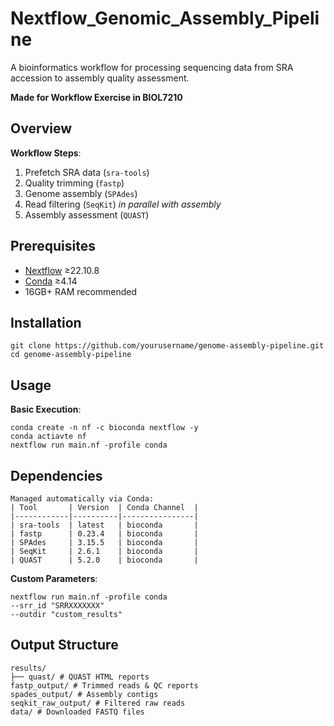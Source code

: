 # Nextflow_Genomic_Assembly_Pipeline

A bioinformatics workflow for processing sequencing data from SRA accession to assembly quality assessment.

**Made for Workflow Exercise in BIOL7210**

## Overview
**Workflow Steps**:
1. Prefetch SRA data (`sra-tools`)
2. Quality trimming (`fastp`)
3. Genome assembly (`SPAdes`)
4. Read filtering (`SeqKit`) *in parallel with assembly*
5. Assembly assessment (`QUAST`)

## Prerequisites
- [Nextflow](https://www.nextflow.io/) ≥22.10.8
- [Conda](https://docs.conda.io/en/latest/) ≥4.14
- 16GB+ RAM recommended

## Installation

```
git clone https://github.com/yourusername/genome-assembly-pipeline.git
cd genome-assembly-pipeline
```

## Usage
**Basic Execution**:
```
conda create -n nf -c bioconda nextflow -y
conda actiavte nf
nextflow run main.nf -profile conda
```

## Dependencies
```
Managed automatically via Conda:
| Tool       | Version  | Conda Channel  |
|------------|----------|----------------|
| sra-tools  | latest   | bioconda       |
| fastp      | 0.23.4   | bioconda       |
| SPAdes     | 3.15.5   | bioconda       |
| SeqKit     | 2.6.1    | bioconda       |
| QUAST      | 5.2.0    | bioconda       |

```

**Custom Parameters**:

```
nextflow run main.nf -profile conda
--srr_id "SRRXXXXXXX"
--outdir "custom_results"
```

## Output Structure

```
results/
├── quast/ # QUAST HTML reports
fastp_output/ # Trimmed reads & QC reports
spades_output/ # Assembly contigs
seqkit_raw_output/ # Filtered raw reads
data/ # Downloaded FASTQ files
```
